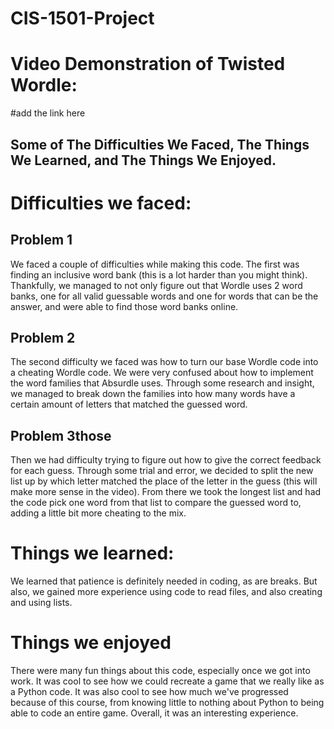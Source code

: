 # CIS-1501-Project
# Video Demonstration of Twisted Wordle:
#add the link here


## Some of The Difficulties We Faced, The Things We Learned, and The Things We Enjoyed.
# Difficulties we faced:

## Problem 1
We faced a couple of difficulties while making this code. The first was finding an inclusive word bank (this is a lot harder than you might think). Thankfully, we managed to not only figure out that Wordle uses 
2 word banks, one for all valid guessable words and one for words that can be the answer, and were able to find those word banks online. 

## Problem 2
The second difficulty we faced was how to turn our base Wordle code into a cheating Wordle code. We were very confused about how to implement the word families that Absurdle uses. Through some research and insight, we 
managed to break down the families into how many words have a certain amount of letters that matched the guessed word.

## Problem 3those
Then we had difficulty trying to figure out how to give the correct feedback for each guess. Through some trial and error, we decided to split the new list up by which letter matched the place of the letter in the guess
(this will make more sense in the video). From there we took the longest list and had the code pick one word from that list to compare the guessed word to, adding a little bit more cheating to the mix. 

# Things we learned:
We learned that patience is definitely needed in coding, as are breaks. But also, we gained more experience using code to read files, and also creating and using lists. 

# Things we enjoyed
There were many fun things about this code, especially once we got into work. It was cool to see how we could recreate a game that we really like as a Python code. It was also cool to see how much we've progressed
because of this course, from knowing little to nothing about Python to being able to code an entire game. Overall, it was an interesting experience. 
